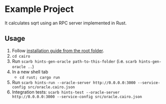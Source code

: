 # Example Project

It calculates sqrt using an RPC server implemented in Rust.

## Usage

1. Follow [installation guide from the root folder](https://github.com/reilabs/cairo-hints/tree/main?tab=readme-ov-file#cairo-1-hints).
2. `cd cairo`
3. Run `scarb hints-gen-oracle path-to-this-folder` (i.e. `scarb hints-gen-oracle ..`)
4. In a new shell tab
    * `cd rust; cargo run`
5. Run `scarb hints-run --oracle-server http://0.0.0.0:3000 --service-config src/oracle.cairo.json`
6. Integration tests: `scarb hints-test --oracle-server http://0.0.0.0:3000 --service-config src/oracle.cairo.json`
